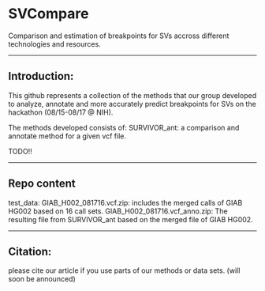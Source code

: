 # SVCompare
Comparison and estimation of breakpoints for SVs accross different technologies and resources.

**************************************
## Introduction:

This github represents a collection of the methods that our group developed to analyze, annotate and more accurately predict breakpoints for SVs on the hackathon (08/15-08/17 @ NIH).

The methods developed consists of:
SURVIVOR_ant: a comparison and annotate method for a given vcf file.

TODO!!


************************************
## Repo content

test_data: 
    GIAB_H002_081716.vcf.zip: includes the merged calls of GIAB HG002 based on 16 call sets.
    GIAB_H002_081716.vcf_anno.zip: The resulting file from SURVIVOR_ant based on the merged file of GIAB HG002.
    

************************************
## Citation:
please cite our article if you use parts of our methods or data sets. (will soon be announced) 



